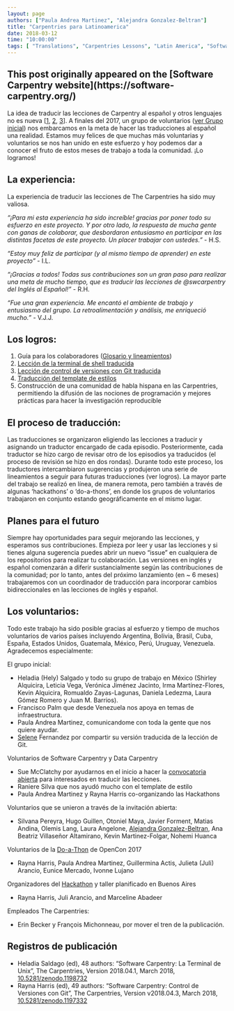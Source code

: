 ```yaml
---
layout: page
authors: ["Paula Andrea Martinez", "Alejandra Gonzalez-Beltran"]
title: "Carpentries para Latinoamerica"
date: 2018-03-12
time: "10:00:00"
tags: [ "Translations", "Carpentries Lessons", "Latin America", "Software Carpentry"]
---
```


<h2>This post originally appeared on the [Software Carpentry website](https://software-carpentry.org/)</h2>

La idea de traducir las lecciones de Carpentry al español y otros lenguajes no es nueva [[1](https://software-carpentry.org/blog/2014/06/translating-software-carpentry-into-spanish.html), [2](https://software-carpentry.org/blog/2014/11/korean-translation.html), [3](https://software-carpentry.org/blog/2014/07/translating-software-carpentry-into-portuguese.html)]. A finales del 2017, un grupo de voluntarios ([ver Grupo inicial](https://docs.google.com/document/d/1C1rkYM4x9jozrWb7MMbQxpI7FHmX9adEWm1aV6w7e1k/edit#heading=h.q5re1usqyku8)) nos embarcamos en la meta de hacer las traducciones al español una realidad. Estamos muy felices de que muchas más voluntarias y voluntarios se nos han unido en este esfuerzo y hoy podemos dar a conocer el fruto de estos meses de trabajo a toda la comunidad. ¡Lo logramos!

## La experiencia:

La experiencia de traducir las lecciones de The Carpentries ha sido muy valiosa. 

*“¡Para mi esta experiencia ha sido increíble! gracias por poner todo su esfuerzo en este proyecto. Y por otro lado, la respuesta de mucha gente con ganas de colaborar, que desbordaron entusiasmo en participar en las distintas facetas de este proyecto. Un placer trabajar con ustedes.”* - H.S.

*“Estoy muy feliz de participar (y al mismo tiempo de aprender) en este proyecto”* - I.L.

*“¡Gracias a todos! Todas sus contribuciones son un gran paso para realizar una meta de mucho tiempo, que es traducir las lecciones de @swcarpentry del Inglés al Español!”* - R.H.

*“Fue una gran experiencia. Me encantó el ambiente de trabajo y entusiasmo del grupo.  La retroalimentación y análisis, me enriqueció mucho.”* - V.J.J.


## Los logros:

1. Guía para los colaboradores ([Glosario y lineamientos](https://github.com/Carpentries-ES/board/blob/master/Convenciones_Traduccion.md))  
2. [Lección de la terminal de shell traducida](https://swcarpentry.github.io/shell-novice-es/) 
3. [Lección de control de versiones con Git traducida](https://swcarpentry.github.io/git-novice-es/) 
4. [Traducción del template de estilos](https://github.com/swcarpentry/styles-es) 
5. Construcción de una comunidad de habla hispana en las Carpentries, permitiendo la difusión de las nociones de programación y mejores prácticas para hacer la investigación reproducible 

## El proceso de traducción:

Las traducciones se organizaron eligiendo las lecciones a traducir y asignando un traductor encargado de cada episodio. Posteriormente, cada traductor se hizo cargo de revisar otro de los episodios ya traducidos (el proceso de revisión se hizo en dos rondas). Durante todo este proceso, los traductores intercambiaron sugerencias y produjeron una serie de lineamientos a seguir para futuras traducciones (ver logros). La mayor parte del trabajo se realizó en línea, de manera remota, pero también a través de algunas ‘hackathons’ o ‘do-a-thons’, en donde los grupos de voluntarios trabajaron en conjunto estando geográficamente en el mismo lugar. 

## Planes para el futuro

Siempre hay oportunidades para seguir mejorando las lecciones, y esperamos sus contribuciones. Empieza por leer y usar las lecciones y si tienes alguna sugerencia puedes abrir un nuevo “issue” en cualquiera de los repositorios para realizar tu colaboración. Las versiones en inglés y español comenzarán a diferir sustancialmente según las contribuciones de la comunidad; por lo tanto, antes del próximo lanzamiento (en ~ 6 meses) trabajaremos con un coordinador de traducción para incorporar cambios bidireccionales en las lecciones de inglés y español.

## Los voluntarios:
 
Todo este trabajo ha sido posible gracias al esfuerzo y tiempo de muchos voluntarios de varios países incluyendo Argentina, Bolivia, Brasil, Cuba, España, Estados Unidos, Guatemala, México, Perú, Uruguay, Venezuela. Agradecemos especialmente:

El grupo inicial:

- Heladia (Hely) Salgado y todo su grupo de trabajo en México (Shirley Alquicira, Leticia Vega, Verónica Jiménez Jacinto, Irma Martínez-Flores, Kevin Alquicira, Romualdo Zayas-Lagunas, Daniela Ledezma, Laura Gómez Romero y Juan M. Barrios). 
- Francisco Palm que desde Venezuela nos apoya en temas de infraestructura. 
- Paula Andrea Martinez, comunicandome con toda la gente que nos quiere ayudar. 
- [Selene](https://twitter.com/SelFdz) Fernandez por compartir su versión traducida de la lección de Git. 

Voluntarios de Software Carpentry y Data Carpentry

- Sue McClatchy por ayudarnos en el inicio a hacer la [convocatoria abierta](https://software-carpentry.org/blog/2017/09/latin-am-lessons.html) para interesados en traducir las lecciones. 
- Raniere Silva que nos ayudó mucho con el template de estilo 
- Paula Andrea Martinez y Rayna Harris co-organizando las Hackathons 

Voluntarios que se unieron a través de la invitación abierta:

- Silvana Pereyra, Hugo Guillen, Otoniel Maya, Javier Forment, Matias Andina, Olemis Lang, Laura Angelone, [Alejandra Gonzalez-Beltran](http://oerc.ox.ac.uk/people/alejandra), Ana Beatriz Villaseñor Altamirano, Kevin Martinez-Folgar, Nohemi Huanca 

Voluntarios de la [Do-a-Thon](https://github.com/sparcopen/doathon/issues/14) de OpenCon 2017

- Rayna Harris, Paula Andrea Martinez, Guillermina Actis, Julieta (Juli) Arancio, Eunice Mercado, Ivonne Lujano 

Organizadores del [Hackathon](https://github.com/Carpentries-ES/R-hackaton-es) y taller planificado en Buenos Aires

- Rayna Harris, Juli Arancio, and Marceline Abadeer 

Empleados The Carpentries:

- Erin Becker y François Michonneau, por mover el tren de la publicación.

## Registros de publicación

- Heladia Saldago (ed), 48 authors: “Software Carpentry: La Terminal de Unix”, The Carpentries, Version 2018.04.1, March 2018,  [10.5281/zenodo.1198732](https://doi.org/10.5281/zenodo.1198732)
- Rayna Harris (ed), 49 authors: “Software Carpentry: Control de Versiones con Git”, The Carpentries, Version v2018.04.3, March 2018, [10.5281/zenodo.1197332](https://doi.org/10.5281/zenodo.1197332)

